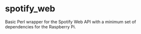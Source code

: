 # spotify_web
Basic Perl wrapper for the Spotify Web API with a minimum set of dependencies for the Raspberry Pi.
